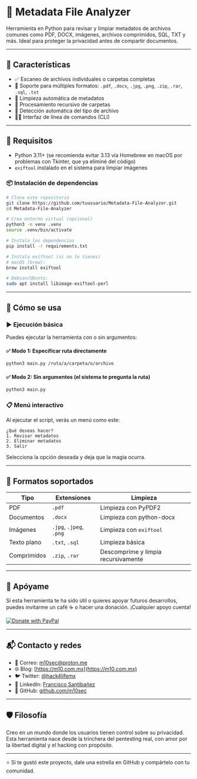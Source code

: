 # 🧽 Metadata File Analyzer

Herramienta en Python para revisar y limpiar metadatos de archivos comunes como PDF, DOCX, imágenes, archivos comprimidos, SQL, TXT y más. Ideal para proteger la privacidad antes de compartir documentos.

---

## 🚀 Características

- ✅ Escaneo de archivos individuales o carpetas completas
- 🧾 Soporte para múltiples formatos: `.pdf`, `.docx`, `.jpg`, `.png`, `.zip`, `.rar`, `.sql`, `.txt`
- 🧼 Limpieza automática de metadatos
- 📂 Procesamiento recursivo de carpetas
- 🧠 Detección automática del tipo de archivo
- 🧑‍💻 Interfaz de línea de comandos (CLI)

---

## 🔧 Requisitos

- Python 3.11+ (se recomienda evitar 3.13 vía Homebrew en macOS por problemas con Tkinter, que ya eliminé del código)
- `exiftool` instalado en el sistema para limpiar imágenes

### 📦 Instalación de dependencias

```bash
# Clona este repositorio
git clone https://github.com/tuusuario/Metadata-File-Analyzer.git
cd Metadata-File-Analyzer

# Crea entorno virtual (opcional)
python3 -m venv .venv
source .venv/bin/activate

# Instala las dependencias
pip install -r requirements.txt

# Instala exiftool (si no lo tienes)
# macOS (brew):
brew install exiftool

# Debian/Ubuntu:
sudo apt install libimage-exiftool-perl
```
---

## 🧪 Cómo se usa

### ▶️ Ejecución básica

Puedes ejecutar la herramienta con o sin argumentos:

#### ✅ Modo 1: Especificar ruta directamente

```bash
python3 main.py /ruta/a/carpeta/o/archivo
```

#### ✅ Modo 2: Sin argumentos (el sistema te pregunta la ruta)

```bash
python3 main.py
```

### 📋 Menú interactivo

Al ejecutar el script, verás un menú como este:

```
¿Qué deseas hacer?
1. Revisar metadatos
2. Eliminar metadatos
3. Salir
```

Selecciona la opción deseada y deja que la magia ocurra.

---

## 📁 Formatos soportados

| Tipo         | Extensiones            | Limpieza              |
|--------------|------------------------|------------------------|
| PDF          | `.pdf`                 | Limpieza con PyPDF2    |
| Documentos   | `.docx`                | Limpieza con python-docx |
| Imágenes     | `.jpg`, `.jpeg`, `.png`| Limpieza con `exiftool` |
| Texto plano  | `.txt`, `.sql`         | Limpieza básica        |
| Comprimidos  | `.zip`, `.rar`         | Descomprime y limpia recursivamente |

---

## 🙌 Apóyame

Si esta herramienta te ha sido útil o quieres apoyar futuros desarrollos, puedes invitarme un café ☕ o hacer una donación. ¡Cualquier apoyo cuenta!

[![Donate with PayPal](https://img.shields.io/badge/PayPal-Donate-blue.svg)](https://www.paypal.com/paypalme/moften)

---

## 📬 Contacto y redes

- 💌 Correo: [m10sec@proton.me](mailto:m10sec@proton.me)
- 🌐 Blog: [https://m10.com.mx](https://m10.com.mx)
- 🐦 Twitter: [@hack4lifemx](https://twitter.com/hack4lifemx)
- 💼 LinkedIn: [Francisco Santibañez](https://www.linkedin.com/in/franciscosantibanez)
- 🐙 GitHub: [github.com/m10sec](https://github.com/moften)

---

## 🛡️ Filosofía

Creo en un mundo donde los usuarios tienen control sobre su privacidad. Esta herramienta nace desde la trinchera del pentesting real, con amor por la libertad digital y el hacking con propósito.

---

⭐ Si te gustó este proyecto, dale una estrella en GitHub y compártelo con tu comunidad.